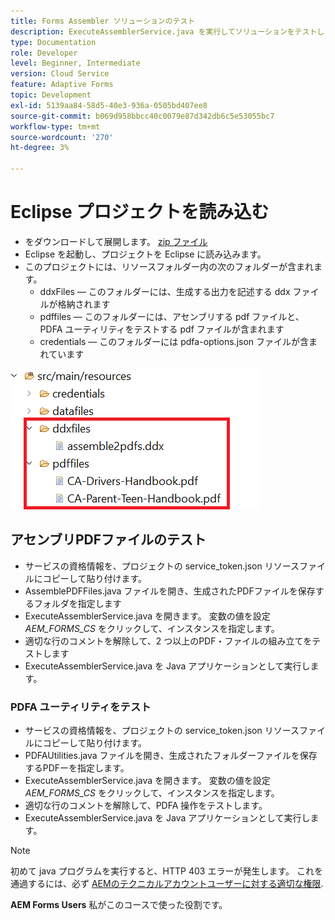 ```yaml
---
title: Forms Assembler ソリューションのテスト
description: ExecuteAssemblerService.java を実行してソリューションをテストします。
type: Documentation
role: Developer
level: Beginner, Intermediate
version: Cloud Service
feature: Adaptive Forms
topic: Development
exl-id: 5139aa84-58d5-40e3-936a-0505bd407ee8
source-git-commit: b069d958bbcc40c0079e87d342db6c5e53055bc7
workflow-type: tm+mt
source-wordcount: '270'
ht-degree: 3%

---
```


# Eclipse プロジェクトを読み込む

* をダウンロードして展開します。 [zip ファイル](./assets/pdf-manipulation.zip)
* Eclipse を起動し、プロジェクトを Eclipse に読み込みます。
* このプロジェクトには、リソースフォルダー内の次のフォルダーが含まれます。
   * ddxFiles — このフォルダーには、生成する出力を記述する ddx ファイルが格納されます
   * pdffiles — このフォルダーには、アセンブリする pdf ファイルと、PDFA ユーティリティをテストする pdf ファイルが含まれます
   * credentials — このフォルダーには pdfa-options.json ファイルが含まれています

![resources-file](./assets/resources.png)

## アセンブリPDFファイルのテスト

* サービスの資格情報を、プロジェクトの service_token.json リソースファイルにコピーして貼り付けます。
* AssemblePDFFiles.java ファイルを開き、生成されたPDFファイルを保存するフォルダを指定します
* ExecuteAssemblerService.java を開きます。 変数の値を設定 _AEM_FORMS_CS_ をクリックして、インスタンスを指定します。
* 適切な行のコメントを解除して、2 つ以上のPDF・ファイルの組み立てをテストします
* ExecuteAssemblerService.java を Java アプリケーションとして実行します。

### PDFA ユーティリティをテスト

* サービスの資格情報を、プロジェクトの service_token.json リソースファイルにコピーして貼り付けます。
* PDFAUtilities.java ファイルを開き、生成されたフォルダーファイルを保存するPDFーを指定します。
* ExecuteAssemblerService.java を開きます。 変数の値を設定 _AEM_FORMS_CS_ をクリックして、インスタンスを指定します。
* 適切な行のコメントを解除して、PDFA 操作をテストします。
* ExecuteAssemblerService.java を Java アプリケーションとして実行します。



>[!NOTE]
> 初めて java プログラムを実行すると、HTTP 403 エラーが発生します。 これを通過するには、必ず [AEMのテクニカルアカウントユーザーに対する適切な権限](https://experienceleague.adobe.com/docs/experience-manager-learn/getting-started-with-aem-headless/authentication/service-credentials.html?lang=ja#aemでのアクセスの設定).

**AEM Forms Users** 私がこのコースで使った役割です。

